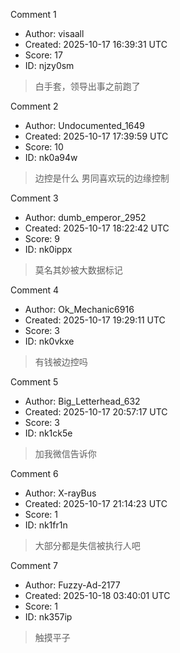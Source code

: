 Comment 1

- Author: visaall
- Created: 2025-10-17 16:39:31 UTC
- Score: 17
- ID: njzy0sm

> 白手套，领导出事之前跑了

Comment 2

- Author: Undocumented_1649
- Created: 2025-10-17 17:39:59 UTC
- Score: 10
- ID: nk0a94w

> 边控是什么 男同喜欢玩的边缘控制

Comment 3

- Author: dumb_emperor_2952
- Created: 2025-10-17 18:22:42 UTC
- Score: 9
- ID: nk0ippx

> 莫名其妙被大数据标记

Comment 4

- Author: Ok_Mechanic6916
- Created: 2025-10-17 19:29:11 UTC
- Score: 3
- ID: nk0vkxe

> 有钱被边控吗

Comment 5

- Author: Big_Letterhead_632
- Created: 2025-10-17 20:57:17 UTC
- Score: 3
- ID: nk1ck5e

> 加我微信告诉你

Comment 6

- Author: X-rayBus
- Created: 2025-10-17 21:14:23 UTC
- Score: 1
- ID: nk1fr1n

> 大部分都是失信被执行人吧

Comment 7

- Author: Fuzzy-Ad-2177
- Created: 2025-10-18 03:40:01 UTC
- Score: 1
- ID: nk357ip

> 触摸平子

